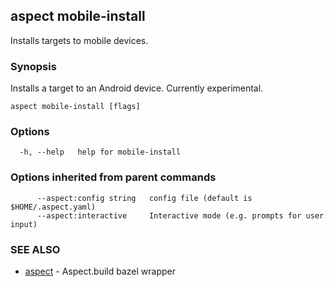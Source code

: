 ## aspect mobile-install

Installs targets to mobile devices.

### Synopsis

Installs a target to an Android device. Currently experimental.

```
aspect mobile-install [flags]
```

### Options

```
  -h, --help   help for mobile-install
```

### Options inherited from parent commands

```
      --aspect:config string   config file (default is $HOME/.aspect.yaml)
      --aspect:interactive     Interactive mode (e.g. prompts for user input)
```

### SEE ALSO

* [aspect](aspect.md)	 - Aspect.build bazel wrapper


